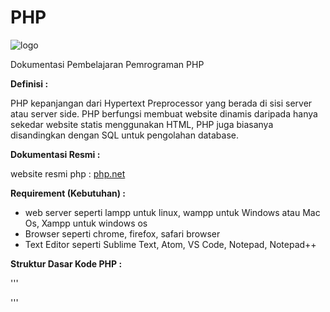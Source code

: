 # PHP

![logo](https://www.php.net/images/logos/new-php-logo.png)

Dokumentasi Pembelajaran Pemrograman PHP 

**Definisi :**

PHP kepanjangan dari Hypertext Preprocessor yang berada di sisi server atau server side.
PHP berfungsi membuat website dinamis daripada hanya sekedar website statis menggunakan HTML, PHP juga
biasanya disandingkan dengan SQL untuk pengolahan database.

**Dokumentasi Resmi :**

website resmi php : [php.net](https://www.php.net/)

**Requirement (Kebutuhan) :**

- web server seperti lampp untuk linux, wampp untuk Windows atau Mac Os, Xampp untuk windows os
- Browser seperti chrome, firefox, safari browser
- Text Editor seperti Sublime Text, Atom, VS Code, Notepad, Notepad++

**Struktur Dasar Kode PHP :**

'''
<?php

//isi kode program
echo "Heloo World";

?>
'''
